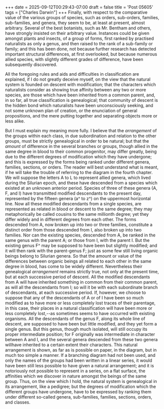 +++
date = 2025-09-12T00:29:43-07:00
draft = false
title = 'Post 05605'
tags = ["Charles Darwin"]
+++
Finally, with respect to the comparative value of the various groups of species, such as orders, sub-orders, families, sub-families, and genera, they seem to be, at least at present, almost arbitrary. Several of the best botanists, such as Mr. Bentham and others, have strongly insisted on their arbitrary value. Instances could be given amongst plants and insects, of a group of forms, first ranked by practised naturalists as only a genus, and then raised to the rank of a sub-family or family; and this has been done, not because further research has detected important structural differences, at first overlooked, but because numerous allied species, with slightly different grades of difference, have been subsequently discovered.

All the foregoing rules and aids and difficulties in classification are explained, if I do not greatly deceive myself, on the view that the natural system is founded on descent with modification; that the characters which naturalists consider as showing true affinity between any two or more species, are those which have been inherited from a common parent, and, in so far, all true classification is genealogical; that community of descent is the hidden bond which naturalists have been unconsciously seeking, and not some unknown plan of creation, or the enunciation of general propositions, and the mere putting together and separating objects more or less alike.

But I must explain my meaning more fully. I believe that the _arrangement_ of the groups within each class, in due subordination and relation to the other groups, must be strictly genealogical in order to be natural; but that the _amount_ of difference in the several branches or groups, though allied in the same degree in blood to their common progenitor, may differ greatly, being due to the different degrees of modification which they have undergone; and this is expressed by the forms being ranked under different genera, families, sections, or orders. The reader will best understand what is meant, if he will take the trouble of referring to the diagram in the fourth chapter. We will suppose the letters A to L to represent allied genera, which lived during the Silurian epoch, and these have descended from a species which existed at an unknown anterior period. Species of three of these genera (A, F, and I) have transmitted modified descendants to the present day, represented by the fifteen genera (a^ to z^) on the uppermost horizontal line. Now all these modified descendants from a single species, are represented as related in blood or descent to the same degree; they may metaphorically be called cousins to the same millionth degree; yet they differ widely and in different degrees from each other. The forms descended from A, now broken up into two or three families, constitute a distinct order from those descended from I, also broken up into two families. Nor can the existing species, descended from A, be ranked in the same genus with the parent A; or those from I, with the parent I. But the existing genus F^ may be supposed to have been but slightly modified; and it will then rank with the parent-genus F; just as some few still living organic beings belong to Silurian genera. So that the amount or value of the differences between organic beings all related to each other in the same degree in blood, has come to be widely different. Nevertheless their genealogical _arrangement_ remains strictly true, not only at the present time, but at each successive period of descent. All the modified descendants from A will have inherited something in common from their common parent, as will all the descendants from I; so will it be with each subordinate branch of descendants, at each successive period. If, however, we choose to suppose that any of the descendants of A or of I have been so much modified as to have more or less completely lost traces of their parentage, in this case, their places in a natural classification will have been more or less completely lost,--as sometimes seems to have occurred with existing organisms. All the descendants of the genus F, along its whole line of descent, are supposed to have been but little modified, and they yet form a single genus. But this genus, though much isolated, will still occupy its proper intermediate position; for F originally was intermediate in character between A and I, and the several genera descended from these two genera willhave inherited to a certain extent their characters. This natural arrangement is shown, as far as is possible on paper, in the diagram, but in much too simple a manner. If a branching diagram had not been used, and only the names of the groups had been written in a linear series, it would have been still less possible to have given a natural arrangement; and it is notoriously not possible to represent in a series, on a flat surface, the affinities which we discover in nature amongst the beings of the same group. Thus, on the view which I hold, the natural system is genealogical in its arrangement, like a pedigree; but the degrees of modification which the different groups have undergone, have to be expressed by ranking them under different so-called genera, sub-families, families, sections, orders, and classes.
